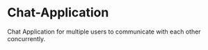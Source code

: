 # Chat-Application
Chat Application for multiple users to communicate with each other concurrently.
